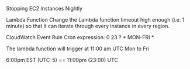 Stopping EC2 Instances Nightly

Lambda Function
Change the Lambda function timeout high enough (i.e. 1 minute) so that it can iterate through every instance in every region.

CloudWatch Event Rule
Cron expression: 0 23 ? * MON-FRI *

The lambda function will trigger at 11:00 am UTC Mon to Fri

6:00pm EST (UTC-5) == 11:00pm (23:00) UTC
